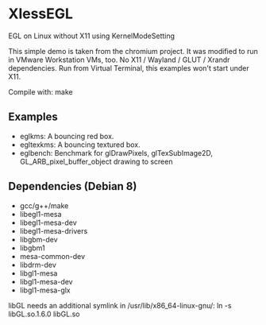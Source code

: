 XlessEGL
========

EGL on Linux without X11 using KernelModeSetting

This simple demo is taken from the chromium project. It was modified to run in VMware Workstation VMs, too.
No X11 / Wayland / GLUT / Xrandr dependencies.
Run from Virtual Terminal, this examples won't start under X11.

Compile with: 
   make

Examples
--------
- eglkms: A bouncing red box.
- egltexkms: A bouncing textured box.
- eglbench: Benchmark for glDrawPixels, glTexSubImage2D, GL_ARB_pixel_buffer_object drawing to screen

Dependencies (Debian 8)
-----------------------
- gcc/g++/make
- libegl1-mesa
- libegl1-mesa-dev
- libegl1-mesa-drivers
- libgbm-dev
- libgbm1
- mesa-common-dev
- libdrm-dev
- libgl1-mesa
- libgl1-mesa-dev
- libgl1-mesa-glx

libGL needs an additional symlink in /usr/lib/x86_64-linux-gnu/: ln -s libGL.so.1.6.0 libGL.so
